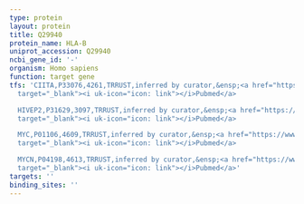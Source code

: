 ```yaml
---
type: protein
layout: protein
title: Q29940
protein_name: HLA-B
uniprot_accession: Q29940
ncbi_gene_id: '-'
organism: Homo sapiens
function: target gene
tfs: 'CIITA,P33076,4261,TRRUST,inferred by curator,&ensp;<a href="https://www.ncbi.nlm.nih.gov/pubmed/?term=11053628%5Buid%5D"
  target="_blank"><i uk-icon="icon: link"></i>Pubmed</a>

  HIVEP2,P31629,3097,TRRUST,inferred by curator,&ensp;<a href="https://www.ncbi.nlm.nih.gov/pubmed/?term=1409593%5Buid%5D"
  target="_blank"><i uk-icon="icon: link"></i>Pubmed</a>

  MYC,P01106,4609,TRRUST,inferred by curator,&ensp;<a href="https://www.ncbi.nlm.nih.gov/pubmed/?term=8206526%5Buid%5D"
  target="_blank"><i uk-icon="icon: link"></i>Pubmed</a>

  MYCN,P04198,4613,TRRUST,inferred by curator,&ensp;<a href="https://www.ncbi.nlm.nih.gov/pubmed/?term=8895520%5Buid%5D"
  target="_blank"><i uk-icon="icon: link"></i>Pubmed</a>'
targets: ''
binding_sites: ''
---
```

